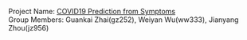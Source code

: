 Project Name: [COVID19 Prediction from Symptoms](https://github.com/zgk2003/covid19_prediction) <br/>
Group Members: Guankai Zhai(gz252), Weiyan Wu(ww333), Jianyang Zhou(jz956)
